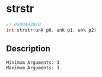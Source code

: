 # strstr
```c
// 0x004930c0
int strstr(unk p0, unk p1, unk p2)
```
## Description
```
Minimum Arguments: 3
Maximum Arguments: 3
```
